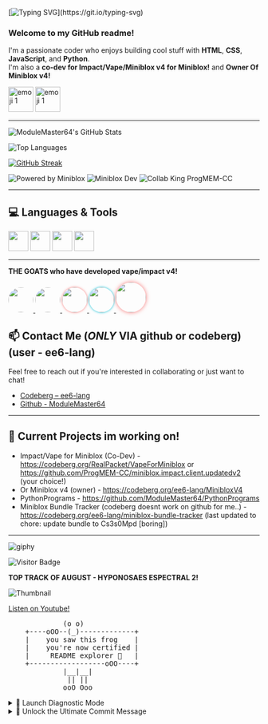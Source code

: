 [![Typing SVG](https://readme-typing-svg.herokuapp.com?font=Fira+Code&pause=1000&color=F77473&background=0000FF00&width=435&lines=Hey+there+ModuleMaster64+here!;I+love+to+code+fr+%3A0;HMTL%2C+python+and+JS+wizard;Always+wishing+everyone+a+fab+day!)](https://git.io/typing-svg)

### Welcome to my GitHub readme!

I'm a passionate coder who enjoys building cool stuff with **HTML**, **CSS**, **JavaScript**, and **Python**.  
I'm also a **co-dev for Impact/Vape/Miniblox v4 for Miniblox!** and **Owner Of Miniblox v4!**

<img src="https://bluemoji.io/cdn-proxy/646218c67da47160c64a84d5/64faef130b6a50572ea56246_94.png" alt="emoji 1" style="width: 50px; height: 50px;"/>
<img src="https://bluemoji.io/cdn-proxy/646218c67da47160c64a84d5/66e99e5dd94d5706e89ca660_52.png" alt="emoji 1" style="width: 50px; height: 50px;"/>


---

![ModuleMaster64's GitHub Stats](https://github-readme-stats.vercel.app/api?username=ModuleMaster64&show_icons=true&theme=tokyonight&count_private=true)

![Top Languages](https://github-readme-stats.vercel.app/api/top-langs/?username=ModuleMaster64&layout=compact&theme=tokyonight)

[![GitHub Streak](https://github-readme-streak-stats-eight.vercel.app?user=ModuleMaster64&theme=tokyonight&hide_border=true&border_radius=10)](https://git.io/streak-stats)

![Powered by Miniblox](https://img.shields.io/badge/Powered%20by-Miniblox!-blue?style=for-the-badge&logo=javascript&logoColor=white)
![Miniblox Dev](https://img.shields.io/badge/MinibloxScripter-Developer!-orange?style=for-the-badge&logo=code&logoColor=white)
![Collab King ProgMEM-CC](https://img.shields.io/badge/Collab%20King-ProgMEM--CC-red?style=for-the-badge&logo=javascript)



---

## 💻 Languages & Tools

<img src="https://cdn.jsdelivr.net/gh/devicons/devicon/icons/html5/html5-original.svg" width="40" height="40"/> 
<img src="https://cdn.jsdelivr.net/gh/devicons/devicon/icons/css3/css3-original.svg" width="40" height="40"/>
<img src="https://cdn.jsdelivr.net/gh/devicons/devicon/icons/javascript/javascript-original.svg" width="40" height="40"/>
<img src="https://cdn.jsdelivr.net/gh/devicons/devicon/icons/python/python-original.svg" width="40" height="40"/>


---

**THE GOATS who have developed vape/impact v4!**

<a href="https://github.com/ProgMEM-CC">
  <img src="https://github.com/ProgMEM-CC.png" width="50" style="border-radius:50%" />
</a>
<a href="https://codeberg.org/RealPacket">
  <img src="https://codeberg.org/RealPacket.png" width="50" style="border-radius:50%" />
</a>
<a href="https://github.com/7GrandDadPGN" title="7GrandDad – VapeV4 & MinibloxTranslationLayer">
  <img src="https://github.com/7GrandDadPGN.png" width="50" style="border-radius:50%; box-shadow: 0 0 5px #f77473;" />
</a>
<a href="https://github.com/he557" title="he557 – Dev & Collaborator">
  <img src="https://github.com/he557.png" width="50" style="border-radius:50%; box-shadow: 0 0 5px #00bcd4;" />
</a>
<a href="https://github.com/ModuleMaster64" title="ModuleMaster64 – Owner of Miniblox v4 & Python wizard">
  <img src="https://github.com/ModuleMaster64.png" width="60" style="border-radius:50%; box-shadow: 0 0 8px #f77473;" />
</a>





## 📫 Contact Me (***ONLY*** VIA github or codeberg) (user - ee6-lang)

Feel free to reach out if you're interested in collaborating or just want to chat!
- [Codeberg – ee6-lang](https://codeberg.org/ee6-lang)
- [Github - ModuleMaster64](https://github.com/ModuleMaster64)

---

## 🧪 Current Projects im working on!

- Impact/Vape for Miniblox (Co-Dev) - https://codeberg.org/RealPacket/VapeForMiniblox or https://github.com/ProgMEM-CC/miniblox.impact.client.updatedv2 (your choice!)
- Or Miniblox v4 (owner) - https://codeberg.org/ee6-lang/MinibloxV4
- PythonPrograms - https://github.com/ModuleMaster64/PythonPrograms
- Miniblox Bundle Tracker (codeberg doesnt work on github for me..) - https://codeberg.org/ee6-lang/miniblox-bundle-tracker (last updated to chore: update bundle to Cs3s0Mpd [boring])

---

![giphy](https://github.com/user-attachments/assets/2e6b2051-0452-46cb-847c-9dd38a437f65)

![Visitor Badge](https://visitor-badge.laobi.icu/badge?page_id=ModuleMaster64)


**TOP TRACK OF AUGUST - HYPONOSAES ESPECTRAL 2!** 

![Thumbnail](https://i.ytimg.com/an_webp/AKGLvbjwosk/mqdefault_6s.webp?du=3000&sqp=CJ3ussQG&rs=AOn4CLA8N9aPYLELCm2UEJEIO8UsQnmFiw)

[Listen on Youtube!](https://www.youtube.com/watch?v=AKGLvbjwosk)



<!-- ASCII art for elite scrollers -->
<pre>
             (o o)
    +----oOO--(_)-------------+
    |    you saw this frog    |
    |    you're now certified |
    |     README explorer 🏅   |
    +------------------oOO----+
             |__|__|
              || ||
             ooO Ooo
</pre>

<details>
<summary>🧨 Launch Diagnostic Mode</summary>

$ initializing miniblox-ops --mode debug  
✓ Boot sequence triggered  
✓ ModuleMaster64 identity verified  
✓ Guardian Of the Galaxy: Active  
✓ Snack protocols: 🍫 detected  
—

Running diagnostic...

[WARN] Recursive recursion detected  
[INFO] Miniblox script velocity: 9000 rpm  
[ERROR] Meme threshold exceeded. System giggling uncontrollably.  
[SYS] Unused codebase fragments found in dimension 4D.

Injecting humor drivers...  
Overclocking README enthusiasm...  
Deploying surprise ASCII...

  .--.      .--.      .--.      .--.    
 ( o_O)    ( -_-)    ( ʘ‿ʘ )   (='.'=)   
 /|  |      /|  |      /|  |     /|  |\   

>>> All systems nominal. Vibes: immaculate ✅

</details>

<details>
<summary>🧠 Unlock the Ultimate Commit Message</summary>

Solve this riddle to receive access to `golden_branch_of_truth`:

> I’m used in haste but break in shame,  
> A dev regrets me, yet I remain.  
> What am I?

(Hint: It's the reason behind every frantic rollback)

Answer: `git push --force` 😈  
Well done, you may now join the README Illuminati.

</details>


